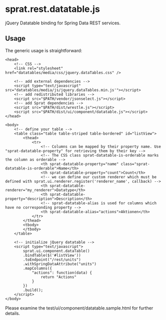 sprat.rest.datatable.js
=======================
jQuery Datatable binding for Spring Data REST services.

Usage
-----
The generic usage is straightforward:

	<head>
		<!-- CSS -->
		<link rel="stylesheet" href="datatables/media/css/jquery.dataTables.css" />
		
		<!-- add external dependencies -->
		<script type="text/javascript" src="datatables/media/js/jquery.dataTables.min.js'"></script>
		<!-- add redistributed libraries -->
		<script src="$PATH/vendor/jsonselect.js"></script>
		<!-- add Sprat dependencies -->
		<script src="$PATH/dist/wrestle.js"></script>
		<script src="$PATH/dist/ui/component/datatable.js"></script>
	</head>
	
	<body>
		<!-- define your table -->
		<table class="table table-striped table-bordered" id="listView">
			<thead>
				<tr>
					<!-- Columns can be mapped by their property name. Use "sprat-datatable-property" for retrieving them by their key -->
					<!-- The CSS class sprat-datatable-is-orderable marks the column as orderable -->
					<th sprat-datatable-property="name" class="sprat-datatable-is-orderable">Name</th>
					<th sprat-datatable-property="count">Count</th>
					<!-- we can define our custom renderer which must be defined with sprat.ui.renderer.register('renderer_name', callback) -->
					<th sprat-datatable-renderer="my_renderer">Datatype</th>
					<th sprat-datatable-property="description">Description</th>
					<!-- sprat-datatable-alias is used for columns which have no corresponding property -->
					<th sprat-datatable-alias="actions">Aktionen</th>
				</tr>
			</thead>
			<tbody>
			</tbody>
		</table>
	
		<!-- initialize jQuery datatable -->
		<script type="text/javascript">
			sprat.ui.component.dataTable()
			.bindTable($('#listView'))
			.toEndpoint("/rest/units")
			.withSpringDataAttribute("units")
			.mapColumns({
				"actions": function(data) {
					return "Actions"
				}
			})
			.build();
		</script>
	</body>
	
Please examine the test/ui/component/datatable.sample.html for further details. 